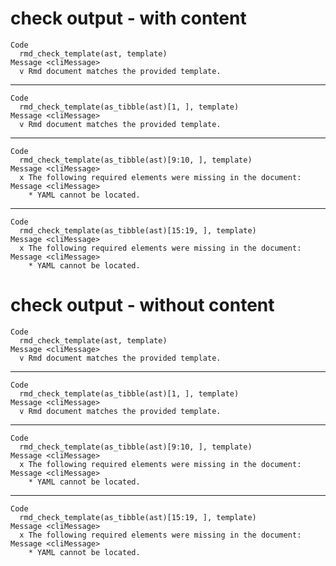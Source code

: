 # check output - with content

    Code
      rmd_check_template(ast, template)
    Message <cliMessage>
      v Rmd document matches the provided template.

---

    Code
      rmd_check_template(as_tibble(ast)[1, ], template)
    Message <cliMessage>
      v Rmd document matches the provided template.

---

    Code
      rmd_check_template(as_tibble(ast)[9:10, ], template)
    Message <cliMessage>
      x The following required elements were missing in the document:
    Message <cliMessage>
        * YAML cannot be located.

---

    Code
      rmd_check_template(as_tibble(ast)[15:19, ], template)
    Message <cliMessage>
      x The following required elements were missing in the document:
    Message <cliMessage>
        * YAML cannot be located.

# check output - without content

    Code
      rmd_check_template(ast, template)
    Message <cliMessage>
      v Rmd document matches the provided template.

---

    Code
      rmd_check_template(as_tibble(ast)[1, ], template)
    Message <cliMessage>
      v Rmd document matches the provided template.

---

    Code
      rmd_check_template(as_tibble(ast)[9:10, ], template)
    Message <cliMessage>
      x The following required elements were missing in the document:
    Message <cliMessage>
        * YAML cannot be located.

---

    Code
      rmd_check_template(as_tibble(ast)[15:19, ], template)
    Message <cliMessage>
      x The following required elements were missing in the document:
    Message <cliMessage>
        * YAML cannot be located.

